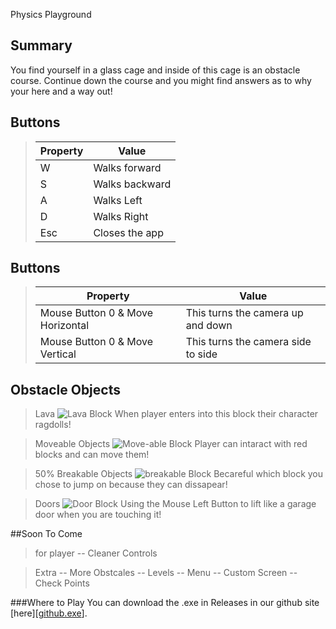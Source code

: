 Physics Playground

## Summary
You find yourself in a glass cage and inside of this cage is an obstacle course. 
Continue down the course and you might find answers as to why your here and a way out!


## Buttons
> **Property**  | **Value**
> ---------------|--------------------------------
> W            | Walks forward
> S             | Walks backward
> A             | Walks Left
> D             | Walks Right
>Esc          | Closes the app


## Buttons
> **Property**  | **Value**
> ---------------|--------------------------------
> Mouse Button 0 & Move Horizontal | This turns the camera up and down
> Mouse Button 0 & Move Vertical | This turns the camera side to side

## Obstacle Objects

> Lava
![Lava Block](Extra/Lava.png)
When player enters into this block their character ragdolls!

> Moveable Objects
![Move-able Block](Extra/moveable.png)
Player can intaract with red blocks and can move them!

> 50% Breakable Objects
![breakable Block](Extra/breakable.png)
Becareful which block you chose to jump on because they can dissapear!

> Doors
![Door Block](Extra/door.png)
Using the Mouse Left Button to lift like a garage door when you are touching it!

##Soon To Come

>for player
-- Cleaner Controls

> Extra
-- More Obstcales
-- Levels
-- Menu	
-- Custom Screen
-- Check Points


###Where to Play
You can download the .exe in Releases in our github site [here][[github.exe](https://github.com/CaileyBianchini/PhysicsPlayground/releases/tag/PuzzleMapver2.0)].



